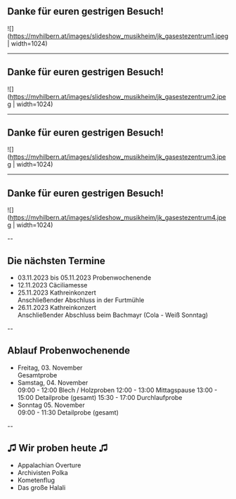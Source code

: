 ## Danke für euren gestrigen Besuch!

![](https://mvhilbern.at/images/slideshow_musikheim/jk_gasestezentrum1.jpeg | width=1024)

---
## Danke für euren gestrigen Besuch!

![](https://mvhilbern.at/images/slideshow_musikheim/jk_gasestezentrum2.jpeg | width=1024)

---
## Danke für euren gestrigen Besuch!

![](https://mvhilbern.at/images/slideshow_musikheim/jk_gasestezentrum3.jpeg | width=1024)

---
## Danke für euren gestrigen Besuch!

![](https://mvhilbern.at/images/slideshow_musikheim/jk_gasestezentrum4.jpeg | width=1024)


--

## Die nächsten Termine

* 03.11.2023 bis 05.11.2023 Probenwochenende  
* 12.11.2023 Cäciliamesse  
* 25.11.2023 Kathreinkonzert  
  Anschließender Abschluss in der Furtmühle
* 26.11.2023 Kathreinkonzert  
  Anschließender Abschluss beim Bachmayr (Cola - Weiß Sonntag)

--

## Ablauf Probenwochenende
* Freitag, 03. November  
  Gesamtprobe
* Samstag, 04. November  
  09:00 - 12:00 Blech / Holzproben
  12:00 - 13:00 Mittagspause
  13:00 - 15:00 Detailprobe (gesamt)
  15:30 - 17:00 Durchlaufprobe
* Sonntag 05. November  
  09:00 - 11:30 Detailprobe (gesamt)

--

## ♫ Wir proben heute ♫

* Appalachian Overture
* Archivisten Polka
* Kometenflug
* Das große Halali
